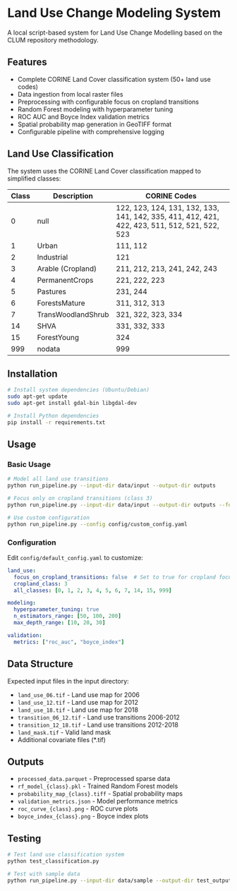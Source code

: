 # Land Use Change Modeling System

A local script-based system for Land Use Change Modelling based on the CLUM repository methodology.

## Features
- Complete CORINE Land Cover classification system (50+ land use codes)
- Data ingestion from local raster files
- Preprocessing with configurable focus on cropland transitions
- Random Forest modeling with hyperparameter tuning
- ROC AUC and Boyce Index validation metrics
- Spatial probability map generation in GeoTIFF format
- Configurable pipeline with comprehensive logging

## Land Use Classification

The system uses the CORINE Land Cover classification mapped to simplified classes:

| Class | Description | CORINE Codes |
|-------|-------------|--------------|
| 0 | null | 122, 123, 124, 131, 132, 133, 141, 142, 335, 411, 412, 421, 422, 423, 511, 512, 521, 522, 523 |
| 1 | Urban | 111, 112 |
| 2 | Industrial | 121 |
| 3 | Arable (Cropland) | 211, 212, 213, 241, 242, 243 |
| 4 | PermanentCrops | 221, 222, 223 |
| 5 | Pastures | 231, 244 |
| 6 | ForestsMature | 311, 312, 313 |
| 7 | TransWoodlandShrub | 321, 322, 323, 334 |
| 14 | SHVA | 331, 332, 333 |
| 15 | ForestYoung | 324 |
| 999 | nodata | 999 |

## Installation

```bash
# Install system dependencies (Ubuntu/Debian)
sudo apt-get update
sudo apt-get install gdal-bin libgdal-dev

# Install Python dependencies
pip install -r requirements.txt
```

## Usage

### Basic Usage
```bash
# Model all land use transitions
python run_pipeline.py --input-dir data/input --output-dir outputs

# Focus only on cropland transitions (class 3)
python run_pipeline.py --input-dir data/input --output-dir outputs --focus-cropland

# Use custom configuration
python run_pipeline.py --config config/custom_config.yaml
```

### Configuration

Edit `config/default_config.yaml` to customize:

```yaml
land_use:
  focus_on_cropland_transitions: false  # Set to true for cropland focus
  cropland_class: 3
  all_classes: [0, 1, 2, 3, 4, 5, 6, 7, 14, 15, 999]

modeling:
  hyperparameter_tuning: true
  n_estimators_range: [50, 100, 200]
  max_depth_range: [10, 20, 30]

validation:
  metrics: ["roc_auc", "boyce_index"]
```

## Data Structure

Expected input files in the input directory:
- `land_use_06.tif` - Land use map for 2006
- `land_use_12.tif` - Land use map for 2012  
- `land_use_18.tif` - Land use map for 2018
- `transition_06_12.tif` - Land use transitions 2006-2012
- `transition_12_18.tif` - Land use transitions 2012-2018
- `land_mask.tif` - Valid land mask
- Additional covariate files (*.tif)

## Outputs

- `processed_data.parquet` - Preprocessed sparse data
- `rf_model_{class}.pkl` - Trained Random Forest models
- `probability_map_{class}.tiff` - Spatial probability maps
- `validation_metrics.json` - Model performance metrics
- `roc_curve_{class}.png` - ROC curve plots
- `boyce_index_{class}.png` - Boyce index plots

## Testing

```bash
# Test land use classification system
python test_classification.py

# Test with sample data
python run_pipeline.py --input-dir data/sample --output-dir test_outputs
```

